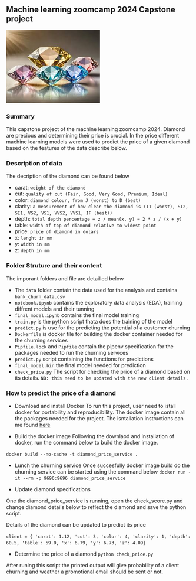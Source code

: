 ## Machine learning zoomcamp 2024 Capstone project

![T](images/diamond.jpeg)


### Summary
This capstone project of the machine learning zoomcamp 2024. Diamond are precious and determining their price is crucial.
In the price different machine learning models were used to predict the price of a given diamond based on the features of the data describe below. 


### Description of data
The decription of the diamond can be found below
- carat: `weight of the diamond `
- cut: `quality of cut (Fair, Good, Very Good, Premium, Ideal)`
- color: `diamond colour, from J (worst) to D (best)`
- clarity: `a measurement of how clear the diamond is (I1 (worst), SI2, SI1, VS2, VS1, VVS2, VVS1, IF (best))`
- depth: `total depth percentage = z / mean(x, y) = 2 * z / (x + y)`
- table: `width of top of diamond relative to widest point`
- price: `price of diamond in dolars`
- x: `lenght in mm`
- y: `width in mm`
- z: `depth in mm`


### Folder Struture and their content
The imporant folders and file are detailled below
- The `data` folder contain the data used for the analysis and contains `bank_churn_data.csv`
- `notebook.ipynb` contains the exploratory data analysis (EDA), training diffrent models and their tunning
- `final_model.ipynb` contains the final model training
- `train.py` is the python script thata does the training of the model
- `predict.py` is use for the predicting the potential of a customer churning
- `Dockerfile` is docker file for building the docker container needed for the churning services
- `Pipfile.lock` and `Pipfile` contain the pipenv specification for the packages needed to run the churning services
- `predict.py` script containing the functions for predictions
- `final_model.bin` the final model needed for prediction
- `check_price.py` The script for checking the price of a diamond based on its details. `NB: this need to be updated with the new client details.` 


### How to predict the price of a diamond
- Download and install Docker
To run this project, user need to istall docker for portability and reproducibility. The docker image contain all the packages needed for the project. The isntallation instructions can me found [here](https://docs.docker.com/get-started/get-docker/)

- Build the docker image
Following the downlaod and installation of docker, run the command below to build the docker image.

`docker build --no-cache -t diamond_price_service .`

- Lunch the churning service
Once succesfully docker image build do the churning service can be started using the command below
`docker run -it --rm -p 9696:9696 diamond_price_service`


- Update diamond specifications

One the diamond_price_service is running, open the check_score.py and change diamond details below to reflect the diamond and save the python script.

Details of the diamond can be updated to predict its price

`client = {
'carat': 1.12,
 'cut': 3,
 'color': 4,
 'clarity': 1,
 'depth': 60.5,
 'table': 59.0,
 'x': 6.79,
 'y': 6.73,
 'z': 4.09}
 `

- Determine the price of a diamond
`python check_price.py`

After runing this script the printed output will give probability of a client churning and weather a promotional email should be sent or not. 